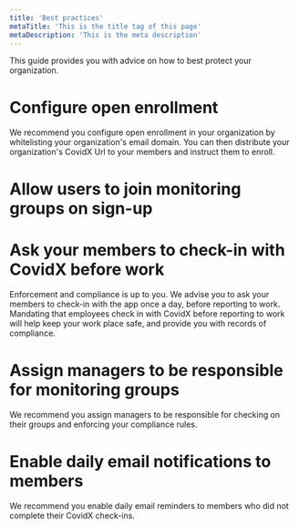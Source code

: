 ```yaml
---
title: 'Best practices'
metaTitle: 'This is the title tag of this page'
metaDescription: 'This is the meta description'
---
```


This guide provides you with advice on how to best protect your organization.

# Configure open enrollment

We recommend you configure open enrollment in your organization by whitelisting your organization's email domain. You can then distribute your organization's CovidX Url to your members and instruct them to enroll.

# Allow users to join monitoring groups on sign-up

# Ask your members to check-in with CovidX before work

Enforcement and compliance is up to you. We advise you to ask your members to check-in with the app once a day, before reporting to work. Mandating that employees check in with CovidX before reporting to work will help keep your work place safe, and provide you with records of compliance.

# Assign managers to be responsible for monitoring groups

We recommend you assign managers to be responsible for checking on their groups and enforcing your compliance rules.

# Enable daily email notifications to members

We recommend you enable daily email reminders to members who did not complete their CovidX check-ins.
